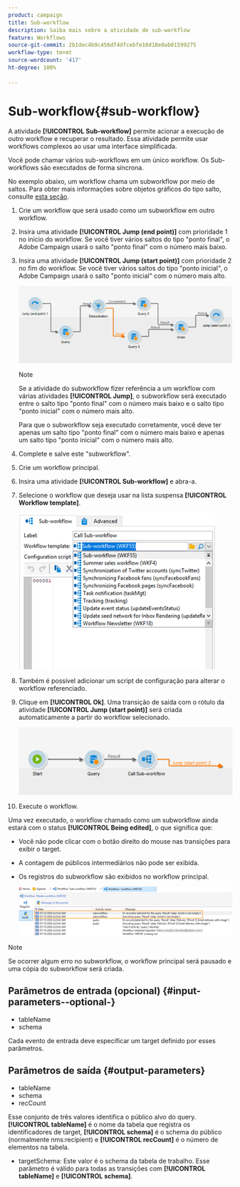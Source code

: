 ```yaml
---
product: campaign
title: Sub-workflow
description: Saiba mais sobre a atividade de sub-workflow
feature: Workflows
source-git-commit: 2b1dec4b9c456df4dfcebfe10d18e0ab01599275
workflow-type: tm+mt
source-wordcount: '417'
ht-degree: 100%

---
```


# Sub-workflow{#sub-workflow}



A atividade **[!UICONTROL Sub-workflow]** permite acionar a execução de outro workflow e recuperar o resultado. Essa atividade permite usar workflows complexos ao usar uma interface simplificada.

Você pode chamar vários sub-workflows em um único workflow. Os Sub-workflows são executados de forma síncrona.

No exemplo abaixo, um workflow chama um subworkflow por meio de saltos. Para obter mais informações sobre objetos gráficos do tipo salto, consulte [esta seção](jump--start-point-and-end-point-.md).

1. Crie um workflow que será usado como um subworkflow em outro workflow.
1. Insira uma atividade **[!UICONTROL Jump (end point)]** com prioridade 1 no início do workflow. Se você tiver vários saltos do tipo &quot;ponto final&quot;, o Adobe Campaign usará o salto &quot;ponto final&quot; com o número mais baixo.
1. Insira uma atividade **[!UICONTROL Jump (start point)]** com prioridade 2 no fim do workflow. Se você tiver vários saltos do tipo &quot;ponto inicial&quot;, o Adobe Campaign usará o salto &quot;ponto inicial&quot; com o número mais alto.

   ![](assets/subworkflow_jumps.png)

   >[!NOTE]
   >
   >Se a atividade do subworkflow fizer referência a um workflow com várias atividades **[!UICONTROL Jump]**, o subworkflow será executado entre o salto tipo &quot;ponto final&quot; com o número mais baixo e o salto tipo &quot;ponto inicial&quot; com o número mais alto.
   >
   >Para que o subworkflow seja executado corretamente, você deve ter apenas um salto tipo &quot;ponto final&quot; com o número mais baixo e apenas um salto tipo &quot;ponto inicial&quot; com o número mais alto.

1. Complete e salve este &quot;subworkflow&quot;.
1. Crie um workflow principal.
1. Insira uma atividade **[!UICONTROL Sub-workflow]** e abra-a.
1. Selecione o workflow que deseja usar na lista suspensa **[!UICONTROL Workflow template]**.

   ![](assets/subworkflow_selection.png)

1. Também é possível adicionar um script de configuração para alterar o workflow referenciado.
1. Clique em **[!UICONTROL Ok]**. Uma transição de saída com o rótulo da atividade **[!UICONTROL Jump (start point)]** será criada automaticamente a partir do workflow selecionado.

   ![](assets/subworkflow_outbound.png)

1. Execute o workflow.

Uma vez executado, o workflow chamado como um subworkflow ainda estará com o status **[!UICONTROL Being edited]**, o que significa que:

* Você não pode clicar com o botão direito do mouse nas transições para exibir o target.
* A contagem de públicos intermediários não pode ser exibida.
* Os registros do subworkflow são exibidos no workflow principal.

   ![](assets/subworkflow_logs.png)

>[!NOTE]
>
>Se ocorrer algum erro no subworkflow, o workflow principal será pausado e uma cópia do subworkflow será criada.

## Parâmetros de entrada (opcional) {#input-parameters--optional-}

* tableName
* schema

Cada evento de entrada deve especificar um target definido por esses parâmetros.

## Parâmetros de saída {#output-parameters}

* tableName
* schema
* recCount

Esse conjunto de três valores identifica o público alvo do query. **[!UICONTROL tableName]** é o nome da tabela que registra os identificadores de target, **[!UICONTROL schema]** é o schema do público (normalmente nms:recipient) e **[!UICONTROL recCount]** é o número de elementos na tabela.

* targetSchema: Este valor é o schema da tabela de trabalho. Esse parâmetro é válido para todas as transições com **[!UICONTROL tableName]** e **[!UICONTROL schema]**.
